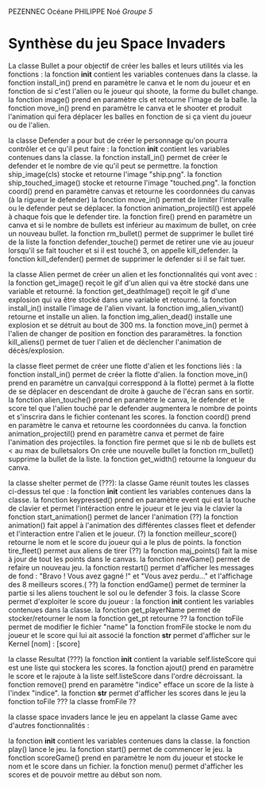 PEZENNEC Océane
PHILIPPE Noé
_Groupe 5_

# Synthèse du jeu Space Invaders


La classe Bullet a pour objectif de créer les balles et leurs utilités via les fonctions :
la fonction __init__ contient les variables contenues dans la classe.
la fonction install_in() prend en paramètre le canva et le nom du joueur et en fonction de si c'est l'alien ou le joueur qui shoote, la forme du bullet change.
la fonction image() prend en paramètre cls et retourne l'image de la balle.
la fonction move_in() prend en paramètre le canva et le shooter  et produit l'animation qui fera déplacer les balles en fonction de si ça vient du joueur ou de l'alien.


la classe Defender a pour but de créer le personnage qu'on pourra contrôler et ce qu'il peut faire :
la fonction __init__ contient les variables contenues dans la classe.
la fonction install_in() permet de créer le defender et le nombre de vie qu'il peut se permettre.
la fonction ship_image(cls) stocke et retourne l'image "ship.png".
la fonction ship_touched_image() stocke et retourne l'image "touched.png".
la fonction coord() prend en paramètre canvas et retourne les coordonnées du canvas (à la rigueur le defender)
la fonction move_in() permet de limiter l'intervalle ou le defender peut se déplacer.
la fonction animation_projectil() est appelé à chaque fois que le defender tire.
la fonction fire() prend en paramètre un canva et si le nombre de bullets est inférieur au maximum de bullet, on crée un nouveau bullet.
la fonction rm_bullet() permet de supprimer le bullet tiré de la liste
la fonction defender_touche() permet de retirer une vie au joueur lorsqu'il se fait toucher et si il est touché 3, on appelle kill_defender.
la fonction kill_defender() permet de supprimer le defender si il se fait tuer.



la classe Alien permet de créer un alien et les fonctionnalités qui vont avec :
la fonction get_image() reçoit le gif d'un alien qui va être stocké dans une variable et retourné.
la fonction get_deathImage() reçoit le gif d'une explosion qui va être stocké dans une variable et retourné.
la fonction install_in() installe l'image de l'alien vivant.
la fonction img_alien_vivant()  retourne et installe un alien.
la fonction img_alien_dead() installe une explosion et se détruit au bout de 300 ms.
la fonction move_in() permet à l'alien de changer de position en fonction des pararamètres.
la fonction kill_aliens() permet de tuer l'alien et de déclencher l'animation de décès/explosion.


la classe fleet permet de créer une flotte d'alien et les fonctions liés :
la fonction  install_in() permet de créer la flotte d'alien.
la fonction move_in() prend en paramètre un canva(qui corresppond à la flotte) permet à la flotte de se déplacer en descendant de droite à gauche de l'écran sans en sortir.
la fonction alien_touche() prend en paramètre le canva, le defender et le score tel que l'alien touché par le defender augmentera le nombre de points et s'inscrira dans le fichier contenant les scores.
la fonction coord() prend en paramètre le canva et retourne les coordonnées du canva.
la fonction animation_projectil() prend en paramètre canva et permet de faire l'animation des projectiles.
la fonction fire permet que si le nb de bullets est < au max de bulletsalors On crée une nouvelle bullet
la fonction rm_bullet() supprime la bullet de la liste.
la fonction get_width() retourne la longueur du canva.



la classe shelter permet de (???):
la classe Game réunit toutes les classes ci-dessus tel que :
la fonction __init__ contient les variables contenues dans la classe.
la fonction keypressed() prend en paramètre event qui est la touche de clavier et permet l'intéraction entre le joueur et le jeu via le clavier
la fonction start_animation() permet de lancer l'animation (??)
la fonction animation() fait appel à l'animation des différentes classes fleet et defender et l'interaction entre l'alien et le joueur. (?)
la fonction meilleur_score() retourne le nom et le score du joueur qui a le plus de points.
la fonction tire_fleet() permet aux aliens de tirer (??)
la fonction maj_points() fait la mise à jour de tout les points dans le canvas.
la fonction newGame() permet de refaire un nouveau jeu.
la fonction restart() permet d'afficher les messages de fond : "Bravo ! Vous avez gagné !" et "Vous avez perdu..." et l'affichage des 8 meilleurs scores.( ??)
la fonction endGame() permet de terminer la partie si les aliens touchent le sol ou le defender 3 fois.
la classe Score permet d'exploiter le score du joueur :
la fonction __init__ contient les variables contenues dans la classe.
la fonction get_playerName permet de stocker/retourner le nom
la fonction get_pt retourne ??
la fonction toFile permet de modifier le fichier "name"
la fonction fromFile stocke le nom du joueur et le score qui lui ait associé
la fonction __str__ permet d'afficher sur le Kernel [nom] : [score]

la classe Resultat (???)
la fonction __init__ contient la variable self.listeScore qui est une liste qui stockera les scores.
la fonction ajout() prend en paramètre le score et le rajoute à la liste self.listeScore dans l'ordre décroissant.
la fonction remove() prend en paramètre "indice" efface un score de la liste à l'index "indice".
la fonction __str__ permet d'afficher les scores dans le jeu
la fonction toFile ???
la classe fromFile ??


la classe space invaders lance le jeu en appelant la classe Game avec d'autres fonctionnalités :

la fonction __init__ contient les variables contenues dans la classe.
la fonction play() lance le jeu.
la fonction start() permet de commencer le jeu.
la fonction scoreGame() prend en paramètre le nom du joueur et stocke le nom et le score dans un fichier.
la fonction menu() permet d'afficher les scores et de pouvoir mettre au début son nom.
